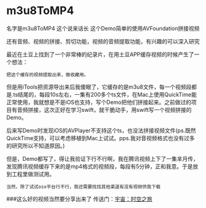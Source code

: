 # m3u8ToMP4
名字是m3u8ToMP4 这个说来话长
这个Demo简单的使用AVFoundation拼接视频

还有音频、视频的拼接、剪切功能，视频的音频提取功能，有兴趣的可以深入研究

最近在土豆上找到了一个非常棒的纪录片，在用土豆APP缓存视频的时候产生了一个想法：

```
把这个缓存的视频提取出来，做收藏用。
```

但是用iTools把资源导出来后我傻眼了，它缓存的是m3u8文件，每一个视频段都是.ts结尾的，每段10s左右，一集有200多个ts文件，在Mac上使用QuickTime能正常使用，我就想是不是iOS也支持，写个Demo把他们拼接起来。之前做过的项目有音频拼接，这次正好在学习swift，就干脆动手，用swift写一个视频拼接的Demo。

后来写Demo时发现iOS的AVPlayer不支持这个ts，也没法拼接视频文件(ps.既然QuickTime支持，可以考虑移植到Mac上试试。pps.我对音视频格式也没有过多的研究所以不知道原因。)

但是，Demo都写了，得让我验证下行不行啊，我在腾讯视频上下了一集芈月传，发现腾讯视频缓存下来的是mp4格式的视频段，每段有5分钟，正和我意。于是放到工程里做测试用。

```
当然，除了试试osx平台行不行，我还需要找找其他渠道有没有视频供我下载
```
###这么好的视频当然要分享出来了 传送门：[宇宙：时空之旅](http://www.tudou.com/plcover/3PSPjRMccHc/)



